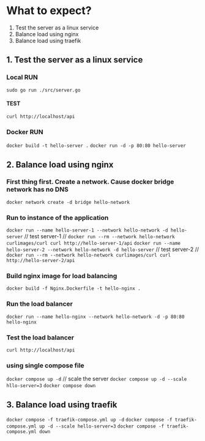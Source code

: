 # What to expect?
1. Test the server as a linux service
2. Balance load using nginx
3. Balance load using traefik


## 1. Test the server as a linux service
### Local RUN
`sudo go run ./src/server.go`

#### TEST
`curl http://localhost/api`


### Docker RUN
`docker build -t hello-server .`
`docker run -d -p 80:80 hello-server`


## 2. Balance load using nginx

### First thing first. Create a network. Cause docker bridge network has no DNS
`docker network create -d bridge hello-network`

### Run to instance of the application
`docker run --name hello-server-1 --network hello-network -d hello-server`
// test server-1
// `docker run --rm --network hello-network curlimages/curl curl http://hello-server-1/api`
`docker run --name hello-server-2 --network hello-network -d hello-server`
// test server-2
// `docker run --rm --network hello-network curlimages/curl curl http://hello-server-2/api`


### Build nginx image for load balancing
`docker build -f Nginx.Dockerfile -t hello-nginx .`

### Run the load balancer
`docker run --name hello-nginx --network hello-network -d -p 80:80 hello-nginx`

### Test the load balancer
`curl http://localhost/api`


### using single compose file
`docker compose up -d`
// scale the server
`docker compose up -d --scale hllo-server=3`
`docker compose down`


## 3. Balance load using traefik
`docker compose -f traefik-compose.yml up -d`
`docker compose -f traefik-compose.yml up -d --scale hello-server=3`
`docker compose -f traefik-compose.yml down`

